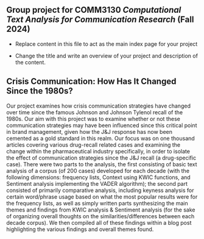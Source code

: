 ## Group project for COMM3130 _Computational Text Analysis for Communication Research_ (Fall 2024)

* Replace content in this file to act as the main index page for your project 

* Change the title and write an overview of your project and description of the content.

## Crisis Communication: How Has It Changed Since the 1980s?

Our project examines how crisis communication strategies have changed over time since the famous Johnson and Johnson Tylenol recall of the 1980s. Our aim with this project was to examine whether or not these communication strategies may have been influenced since this critical point in brand management, given how the J&J response has now been cemented as a gold standard in this realm. Our focus was on one thousand articles covering various drug-recall related cases and examining the change within the pharmaceutical industry specifically, in order to isolate the effect of communication strategies since the J&J recall (a drug-specific case). There were two parts to the analysis, the first consisting of basic text analysis of a corpus (of 200 cases) developed for each decade (with the following dimensions: frequency lists, Context using KWIC functions, and Sentiment analysis implementing the VADER algorithm); the second part consisted of primarily comparative analysis, including keyness analysis for certain word/phrase usage based on what the most popular results were for the frequency lists, as well as simply written parts synthesizing the main themes and findings from KWIC analysis & Sentiment analysis (for the sake of organizing overall thoughts on the similarities/differences between each decade corpus). We then compiled all of these findings within a blog post highlighting the various findings and overall themes found.